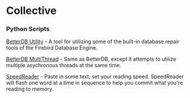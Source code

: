 # Collective


### Python Scripts
[BetterDB Utility](/python_projects/betterdb_utility.py) - A tool for utilizing some of the built-in database repair tools of the Firebird Database Engine. 

[BetterDB MultiThread](/python_projects/betterdb_multithread_wip.py) - Same as BetterDB, except it attempts to utilize multiple asychronous threads at the same time. 

[SpeedReader](/python_projects/speedreader_v3.py) - Paste in some text, set your reading speed. SpeedReader will flash one word at a time in sequence to help you commit what you're reading to memory.
